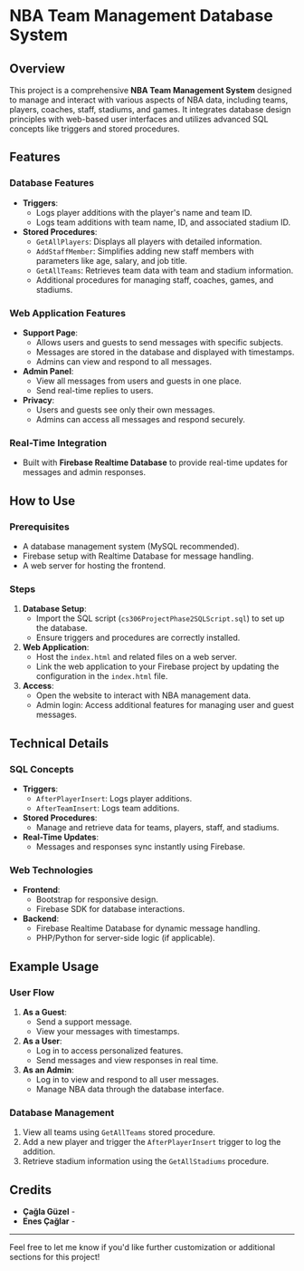 # NBA Team Management Database System

## Overview
This project is a comprehensive **NBA Team Management System** designed to manage and interact with various aspects of NBA data, including teams, players, coaches, staff, stadiums, and games. It integrates database design principles with web-based user interfaces and utilizes advanced SQL concepts like triggers and stored procedures.

## Features
### Database Features
- **Triggers**:
  - Logs player additions with the player's name and team ID.
  - Logs team additions with team name, ID, and associated stadium ID.
- **Stored Procedures**:
  - `GetAllPlayers`: Displays all players with detailed information.
  - `AddStaffMember`: Simplifies adding new staff members with parameters like age, salary, and job title.
  - `GetAllTeams`: Retrieves team data with team and stadium information.
  - Additional procedures for managing staff, coaches, games, and stadiums.

### Web Application Features
- **Support Page**:
  - Allows users and guests to send messages with specific subjects.
  - Messages are stored in the database and displayed with timestamps.
  - Admins can view and respond to all messages.
- **Admin Panel**:
  - View all messages from users and guests in one place.
  - Send real-time replies to users.
- **Privacy**:
  - Users and guests see only their own messages.
  - Admins can access all messages and respond securely.

### Real-Time Integration
- Built with **Firebase Realtime Database** to provide real-time updates for messages and admin responses.

## How to Use
### Prerequisites
- A database management system (MySQL recommended).
- Firebase setup with Realtime Database for message handling.
- A web server for hosting the frontend.

### Steps
1. **Database Setup**:
   - Import the SQL script (`cs306ProjectPhase2SQLScript.sql`) to set up the database.
   - Ensure triggers and procedures are correctly installed.
2. **Web Application**:
   - Host the `index.html` and related files on a web server.
   - Link the web application to your Firebase project by updating the configuration in the `index.html` file.
3. **Access**:
   - Open the website to interact with NBA management data.
   - Admin login: Access additional features for managing user and guest messages.

## Technical Details
### SQL Concepts
- **Triggers**:
  - `AfterPlayerInsert`: Logs player additions.
  - `AfterTeamInsert`: Logs team additions.
- **Stored Procedures**:
  - Manage and retrieve data for teams, players, staff, and stadiums.
- **Real-Time Updates**:
  - Messages and responses sync instantly using Firebase.

### Web Technologies
- **Frontend**:
  - Bootstrap for responsive design.
  - Firebase SDK for database interactions.
- **Backend**:
  - Firebase Realtime Database for dynamic message handling.
  - PHP/Python for server-side logic (if applicable).

## Example Usage
### User Flow
1. **As a Guest**:
   - Send a support message.
   - View your messages with timestamps.
2. **As a User**:
   - Log in to access personalized features.
   - Send messages and view responses in real time.
3. **As an Admin**:
   - Log in to view and respond to all user messages.
   - Manage NBA data through the database interface.

### Database Management
1. View all teams using `GetAllTeams` stored procedure.
2. Add a new player and trigger the `AfterPlayerInsert` trigger to log the addition.
3. Retrieve stadium information using the `GetAllStadiums` procedure.

## Credits
- **Çağla Güzel** -
- **Enes Çağlar** - 

---

Feel free to let me know if you'd like further customization or additional sections for this project!
